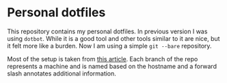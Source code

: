 # Personal dotfiles

This repository contains my personal dotfiles. In previous version I was using
`dotbot`. While it is a good tool and other tools similar to it are nice, but
it felt more like a burden. Now I am using a simple `git --bare` repository.

Most of the setup is taken from [this
article](https://www.atlassian.com/git/tutorials/dotfiles).  Each branch of the
repo represents a machine and is named based on the hostname and a forward
slash annotates additional information.

